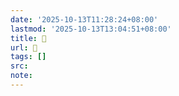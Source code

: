 ```yaml
---
date: '2025-10-13T11:28:24+08:00'
lastmod: '2025-10-13T13:04:51+08:00'
title: 󰜸
url: 󰜸
tags: []
src:
note:
---
```

